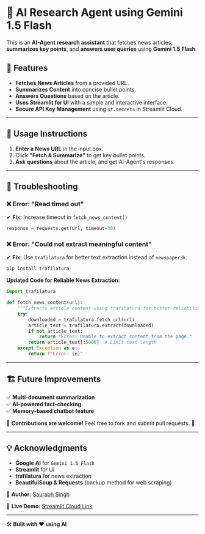# 📰 AI Research Agent using Gemini 1.5 Flash

This is an **AI-Agent research assistant** that fetches news articles, **summarizes key points**, and **answers user queries** using **Gemini 1.5 Flash**.

## 🚀 Features
- **Fetches News Articles** from a provided URL.
- **Summarizes Content** into concise bullet points.
- **Answers Questions** based on the article.
- **Uses Streamlit for UI** with a simple and interactive interface.
- **Secure API Key Management** using `st.secrets` in Streamlit Cloud.

---



## 📜 Usage Instructions
1. **Enter a News URL** in the input box.
2. Click **"Fetch & Summarize"** to get key bullet points.
3. **Ask questions** about the article, and get AI-Agent's responses.

---

## 🔧 Troubleshooting

### **❌ Error: "Read timed out"**
✔ **Fix:** Increase timeout in `fetch_news_content()`
```python
response = requests.get(url, timeout=30)
```

### **❌ Error: "Could not extract meaningful content"**
✔ **Fix:** Use `trafilatura` for better text extraction instead of `newspaper3k`.
```bash
pip install trafilatura
```
**Updated Code for Reliable News Extraction:**
```python
import trafilatura

def fetch_news_content(url):
    """Extracts article content using trafilatura for better reliability."""
    try:
        downloaded = trafilatura.fetch_url(url)
        article_text = trafilatura.extract(downloaded)
        if not article_text:
            return "Error: Unable to extract content from the page."
        return article_text[:5000]  # Limit text length
    except Exception as e:
        return f"Error: {e}"
```




---

## 🏗️ Future Improvements
✅ **Multi-document summarization**  
✅ **AI-powered fact-checking**  
✅ **Memory-based chatbot feature**  

📌 **Contributions are welcome!** Feel free to fork and submit pull requests. 🚀

---

## 💡 Acknowledgments
- **Google AI** for `Gemini 1.5 Flash`
- **Streamlit** for UI
- **trafilatura** for news extraction
- **BeautifulSoup & Requests** (backup method for web scraping)

📌 **Author:** [Saurabh Singh]([https://www.linkedin.com/in/your-profile](https://www.linkedin.com/in/saurabh-singh-0528/))

🔗 **Live Demo:** [Streamlit Cloud Link](https://ai-agent-researcher.streamlit.app/)

---

🛠 **Built with ❤️ using AI**


